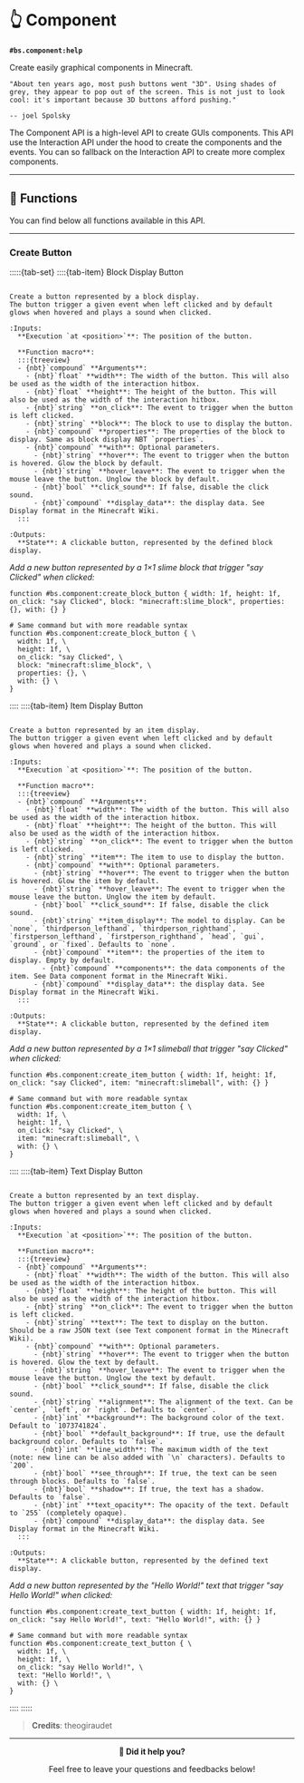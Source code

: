 # 👆 Component

**`#bs.component:help`**

Create easily graphical components in Minecraft.

```{epigraph}
"About ten years ago, most push buttons went "3D". Using shades of grey, they appear to pop out of the screen. This is not just to look cool: it's important because 3D buttons afford pushing."

-- joel Spolsky
```

The Component API is a high-level API to create GUIs components.
This API use the Interaction API under the hood to create the components and the events.
You can so fallback on the Interaction API to create more complex components.

---

## 🔧 Functions

You can find below all functions available in this API.

---

### Create Button

:::::{tab-set}
::::{tab-item} Block Display Button

```{function} #bs.component:create_block_button

Create a button represented by a block display.
The button trigger a given event when left clicked and by default glows when hovered and plays a sound when clicked.

:Inputs:
  **Execution `at <position>`**: The position of the button.

  **Function macro**:
  :::{treeview}
  - {nbt}`compound` **Arguments**:
    - {nbt}`float` **width**: The width of the button. This will also be used as the width of the interaction hitbox.
    - {nbt}`float` **height**: The height of the button. This will also be used as the width of the interaction hitbox.
    - {nbt}`string` **on_click**: The event to trigger when the button is left clicked.
    - {nbt}`string` **block**: The block to use to display the button.
    - {nbt}`compound` **properties**: The properties of the block to display. Same as block display NBT `properties`.
    - {nbt}`compound` **with**: Optional parameters.
      - {nbt}`string` **hover**: The event to trigger when the button is hovered. Glow the block by default.
      - {nbt}`string` **hover_leave**: The event to trigger when the mouse leave the button. Unglow the block by default.
      - {nbt}`bool` **click_sound**: If false, disable the click sound.
      - {nbt}`compound` **display_data**: the display data. See Display format in the Minecraft Wiki.
  :::

:Outputs:
  **State**: A clickable button, represented by the defined block display.
```

*Add a new button represented by a 1×1 slime block that trigger "say Clicked" when clicked:*

```mcfunction
function #bs.component:create_block_button { width: 1f, height: 1f, on_click: "say Clicked", block: "minecraft:slime_block", properties: {}, with: {} }

# Same command but with more readable syntax
function #bs.component:create_block_button { \
  width: 1f, \
  height: 1f, \
  on_click: "say Clicked", \
  block: "minecraft:slime_block", \
  properties: {}, \
  with: {} \
}
```
::::
::::{tab-item} Item Display Button

```{function} #bs.component:create_item_button

Create a button represented by an item display.
The button trigger a given event when left clicked and by default glows when hovered and plays a sound when clicked.

:Inputs:
  **Execution `at <position>`**: The position of the button.

  **Function macro**:
  :::{treeview}
  - {nbt}`compound` **Arguments**:
    - {nbt}`float` **width**: The width of the button. This will also be used as the width of the interaction hitbox.
    - {nbt}`float` **height**: The height of the button. This will also be used as the width of the interaction hitbox.
    - {nbt}`string` **on_click**: The event to trigger when the button is left clicked.
    - {nbt}`string` **item**: The item to use to display the button.
    - {nbt}`compound` **with**: Optional parameters.
      - {nbt}`string` **hover**: The event to trigger when the button is hovered. Glow the item by default.
      - {nbt}`string` **hover_leave**: The event to trigger when the mouse leave the button. Unglow the item by default.
      - {nbt}`bool` **click_sound**: If false, disable the click sound.
      - {nbt}`string` **item_display**: The model to display. Can be `none`, `thirdperson_lefthand`, `thirdperson_righthand`, `firstperson_lefthand`, `firstperson_righthand`, `head`, `gui`, `ground`, or `fixed`. Defaults to `none`.
      - {nbt}`compound` **item**: the properties of the item to display. Empty by default.
        - {nbt}`compound` **components**: the data components of the item. See Data component format in the Minecraft Wiki.
      - {nbt}`compound` **display_data**: the display data. See Display format in the Minecraft Wiki.
  :::

:Outputs:
  **State**: A clickable button, represented by the defined item display.
```

*Add a new button represented by a 1×1 slimeball that trigger "say Clicked" when clicked:*

```mcfunction
function #bs.component:create_item_button { width: 1f, height: 1f, on_click: "say Clicked", item: "minecraft:slimeball", with: {} }

# Same command but with more readable syntax
function #bs.component:create_item_button { \
  width: 1f, \
  height: 1f, \
  on_click: "say Clicked", \
  item: "minecraft:slimeball", \
  with: {} \
}
```
::::
::::{tab-item} Text Display Button

```{function} #bs.component:create_text_button

Create a button represented by an text display.
The button trigger a given event when left clicked and by default glows when hovered and plays a sound when clicked.

:Inputs:
  **Execution `at <position>`**: The position of the button.

  **Function macro**:
  :::{treeview}
  - {nbt}`compound` **Arguments**:
    - {nbt}`float` **width**: The width of the button. This will also be used as the width of the interaction hitbox.
    - {nbt}`float` **height**: The height of the button. This will also be used as the width of the interaction hitbox.
    - {nbt}`string` **on_click**: The event to trigger when the button is left clicked.
    - {nbt}`string` **text**: The text to display on the button. Should be a raw JSON text (see Text component format in the Minecraft Wiki).
    - {nbt}`compound` **with**: Optional parameters.
      - {nbt}`string` **hover**: The event to trigger when the button is hovered. Glow the text by default.
      - {nbt}`string` **hover_leave**: The event to trigger when the mouse leave the button. Unglow the text by default.
      - {nbt}`bool` **click_sound**: If false, disable the click sound.
      - {nbt}`string` **alignment**: The alignment of the text. Can be `center`, `left`, or `right`. Defaults to `center`.
      - {nbt}`int` **background**: The background color of the text. Default to `1073741824`.
      - {nbt}`bool` **default_background**: If true, use the default background color. Defaults to `false`.
      - {nbt}`int` **line_width**: The maximum width of the text (note: new line can be also added with `\n` characters). Defaults to `200`.
      - {nbt}`bool` **see_through**: If true, the text can be seen through blocks. Defaults to `false`.
      - {nbt}`bool` **shadow**: If true, the text has a shadow. Defaults to `false`.
      - {nbt}`int` **text_opacity**: The opacity of the text. Default to `255` (completely opaque).
      - {nbt}`compound` **display_data**: the display data. See Display format in the Minecraft Wiki.
  :::

:Outputs:
  **State**: A clickable button, represented by the defined text display.
```

*Add a new button represented by the "Hello World!" text that trigger "say Hello World!" when clicked:*

```mcfunction
function #bs.component:create_text_button { width: 1f, height: 1f, on_click: "say Hello World!", text: "Hello World!", with: {} }

# Same command but with more readable syntax
function #bs.component:create_text_button { \
  width: 1f, \
  height: 1f, \
  on_click: "say Hello World!", \
  text: "Hello World!", \
  with: {} \
}
```
::::
:::::

> **Credits**: theogiraudet

---

<div id="gs-comments" align=center>

**💬 Did it help you?**

Feel free to leave your questions and feedbacks below!

</div>
